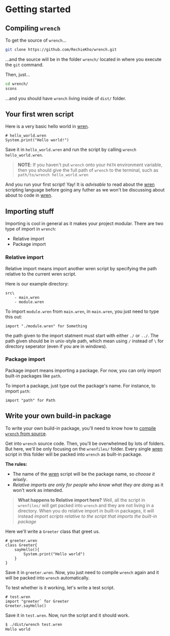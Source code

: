 # Getting started

## Compiling `wrench`
To get the source of `wrench`...
```sh
git clone https://github.com/RechieKho/wrench.git
```
...and the source will be in the folder `wrench/` located in where you execute the `git` command.

Then, just...
```sh
cd wrench/
scons
```
...and you should have `wrench` living inside of `dist/` folder.


## Your first wren script
Here is a very basic hello world in [wren].
```wren
# hello_world.wren
System.print("Hello world!")
```
Save it in `hello_world.wren` and run the script by calling `wrench hello_world.wren`. 

> **NOTE**: If you haven't put `wrench` onto your `PATH` environment variable, then you should give the full path of `wrench` to the terminal, such as `path/to/wrench hello_world.wren`

And you run your first script! Yay! It is *advisable* to read about the [wren] scripting language before going any futher as we won't be discussing about about to code in [wren].

## Importing stuff
Importing is cool in general as it makes your project modular. There are two type of import in `wrench`:

- Relative import
- Package import


### Relative import
Relative import means import another wren script by specifying the path relative to the current wren script.

Here is our example directory:
```
src\
    - main.wren
    - module.wren
```

To import `module.wren` from `main.wren`, in `main.wren`, you just need to type this out:
```wren
import "./module.wren" for Something
```

the path given to the import statment must start with either `./` or `../`. The path given should be in unix-style path, which mean using `/` instead of `\` for directory seperator (even if you are in windows).


### Package import
Package import means importing a package.
For now, you can only import built-in packages like `path`.

To import a package, just type out the package's name. For instance, to import `path`:
```wren
import "path" for Path
```

## Write your own build-in package
To write your own build-in package, you'll need to know how to [compile `wrench` from source](#compiling-wrench).

Get into `wrench` source code. Then, you'll be overwhelmed by lots of folders. But here, we'll be only focusing on the `wrenfiles/` folder. Every single [wren] script in this folder will be packed into `wrench` as built-in package.

**The rules:**

- The name of the [wren] script will be the package name, so *choose it wisely*.
- *Relative imports are only for people who know what they are doing* as it won't work as intended.

> **What happens to Relative import here?** Well, all the script in `wrenfiles/` will get packed into `wrench` and they are not living in a directory. When you do relative import in built-in packages, it will instead *import scripts relative to the script that imports the built-in package*

Here we'll write a `Greeter` class that greet us.
```wren
# greeter.wren
class Greeter{
    sayHello(){
        System.print("Hello world")
    }
}
```
Save it in `greeter.wren`. Now, you just need to compile `wrench` again and it will be packed into `wrench` automatically. 

To test whether is it working, let's write a test script.
```wren
# test.wren
import "greeter` for Greeter
Greeter.sayHello()
```
Save it in `test.wren`. Now, run the script and it should work.
```sh
$ ./dist/wrench test.wren
Hello world
```


[wren]: https://wren.io/